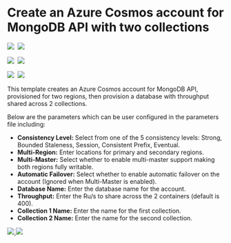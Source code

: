 # Create an Azure Cosmos account for MongoDB API with two collections

<IMG SRC="https://azbotstorage.blob.core.windows.net/badges/101-cosmosdb-mongodb/PublicLastTestDate.svg" />&nbsp;
<IMG SRC="https://azbotstorage.blob.core.windows.net/badges/101-cosmosdb-mongodb/PublicDeployment.svg" />&nbsp;

<IMG SRC="https://azbotstorage.blob.core.windows.net/badges/101-cosmosdb-mongodb/FairfaxLastTestDate.svg" />&nbsp;
<IMG SRC="https://azbotstorage.blob.core.windows.net/badges/101-cosmosdb-mongodb/FairfaxDeployment.svg" />&nbsp;

<IMG SRC="https://azbotstorage.blob.core.windows.net/badges/101-cosmosdb-mongodb/BestPracticeResult.svg" />&nbsp;
<IMG SRC="https://azbotstorage.blob.core.windows.net/badges/101-cosmosdb-mongodb/CredScanResult.svg" />&nbsp;

This template creates an Azure Cosmos account for MongoDB API, provisioned for two regions, then provision a database with throughput shared across 2 collections.

Below are the parameters which can be user configured in the parameters file including:

- **Consistency Level:** Select from one of the 5 consistency levels: Strong, Bounded Staleness, Session, Consistent Prefix, Eventual.
- **Multi-Region:** Enter locations for primary and secondary regions.
- **Multi-Master:** Select whether to enable multi-master support making both regions fully writable.
- **Automatic Failover:** Select whether to enable automatic failover on the account (Ignored when Multi-Master is enabled).
- **Database Name:** Enter the database name for the account.
- **Throughput:** Enter the Ru/s to share across the 2 containers (default is 400).
- **Collection 1 Name:** Enter the name for the first collection.
- **Collection 2 Name:** Enter the name for the second collection.

<a href="https://portal.azure.com/#create/Microsoft.Template/uri/https%3A%2F%2Fraw.githubusercontent.com%2FAzure%2Fazure-quickstart-templates%2Fmaster%2F101-cosmosdb-mongodb%2Fazuredeploy.json" target="_blank">
    <img src="http://azuredeploy.net/deploybutton.png"/>
</a>
<a href="http://armviz.io/#/?load=https%3A%2F%2Fraw.githubusercontent.com%2FAzure%2Fazure-quickstart-templates%2Fmaster%2F101-cosmosdb-mongodb%2Fazuredeploy.json" target="_blank">
    <img src="http://armviz.io/visualizebutton.png"/>
</a>
